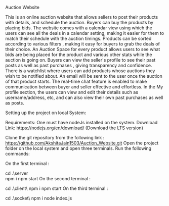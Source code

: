 Auction Website

This is an online auction website that allows sellers to post their products with details, and schedule the auction. Buyers can buy the products by placing bids.
The website comes with a calendar view using which the users can see all the deals in a calendar setting, making it easier for them to match their schedule with the auction timings.
Products can be sorted according to various filters , making it easy for buyers to grab the deals of their choice.
An Auction Space for every product allows users to see what bids are being placed for the product and various other stats while the auction is going on.
Buyers can view the seller's profile to see their past posts as well as past purchases , giving transparency and confidence.
There is a watchlist where users can add products whose auctions they wish to be notified about. An email will be sent to the user once the auction of that product starts.
The real-time chat feature is enabled to make communication between buyer and seller effective and effortless.
In the My profile section, the users can view and edit their details such as username/address, etc, and can also view their own past purchases as well as posts.

Setting up the project on local System:

Requirements:
One must have nodeJs installed on the system.
Download Link: https://nodejs.org/en/download/ (Download the LTS version)

Clone the git repository from the following link : https://github.com/AkshitaJain1503/Auction_Website.git Open the project folder on the local system and open three terminals. Run the following commands:

On the first terminal :

cd .\server\
npm i
npm start
On the second terminal :

cd .\client\ 
npm i
npm start
On the third terminal :

cd .\socket\ 
npm i
node index.js
